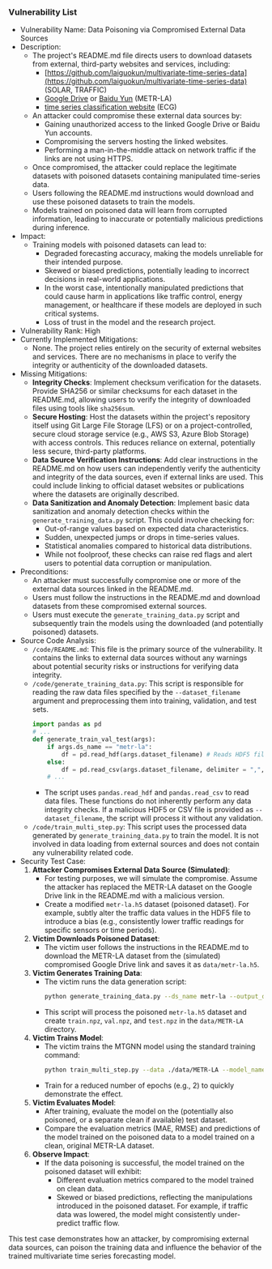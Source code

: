 ### Vulnerability List

- Vulnerability Name: Data Poisoning via Compromised External Data Sources
- Description:
    - The project's README.md file directs users to download datasets from external, third-party websites and services, including:
        - [https://github.com/laiguokun/multivariate-time-series-data](https://github.com/laiguokun/multivariate-time-series-data) (SOLAR, TRAFFIC)
        - [Google Drive](https://drive.google.com/open?id=10FOTa6HXPqX8Pf5WRoRwcFnW9BrNZEIX) or [Baidu Yun](https://pan.baidu.com/s/14Yy9isAIZYdU__OYEQGa_g) (METR-LA)
        - [time series classification website](http://www.timeseriesclassification.com/description.php?Dataset=ECG5000) (ECG)
    - An attacker could compromise these external data sources by:
        - Gaining unauthorized access to the linked Google Drive or Baidu Yun accounts.
        - Compromising the servers hosting the linked websites.
        - Performing a man-in-the-middle attack on network traffic if the links are not using HTTPS.
    - Once compromised, the attacker could replace the legitimate datasets with poisoned datasets containing manipulated time-series data.
    - Users following the README.md instructions would download and use these poisoned datasets to train the models.
    - Models trained on poisoned data will learn from corrupted information, leading to inaccurate or potentially malicious predictions during inference.
- Impact:
    - Training models with poisoned datasets can lead to:
        - Degraded forecasting accuracy, making the models unreliable for their intended purpose.
        - Skewed or biased predictions, potentially leading to incorrect decisions in real-world applications.
        - In the worst case, intentionally manipulated predictions that could cause harm in applications like traffic control, energy management, or healthcare if these models are deployed in such critical systems.
        - Loss of trust in the model and the research project.
- Vulnerability Rank: High
- Currently Implemented Mitigations:
    - None. The project relies entirely on the security of external websites and services. There are no mechanisms in place to verify the integrity or authenticity of the downloaded datasets.
- Missing Mitigations:
    - **Integrity Checks**: Implement checksum verification for the datasets. Provide SHA256 or similar checksums for each dataset in the README.md, allowing users to verify the integrity of downloaded files using tools like `sha256sum`.
    - **Secure Hosting**: Host the datasets within the project's repository itself using Git Large File Storage (LFS) or on a project-controlled, secure cloud storage service (e.g., AWS S3, Azure Blob Storage) with access controls. This reduces reliance on external, potentially less secure, third-party platforms.
    - **Data Source Verification Instructions**: Add clear instructions in the README.md on how users can independently verify the authenticity and integrity of the data sources, even if external links are used. This could include linking to official dataset websites or publications where the datasets are originally described.
    - **Data Sanitization and Anomaly Detection**: Implement basic data sanitization and anomaly detection checks within the `generate_training_data.py` script. This could involve checking for:
        - Out-of-range values based on expected data characteristics.
        - Sudden, unexpected jumps or drops in time-series values.
        - Statistical anomalies compared to historical data distributions.
        - While not foolproof, these checks can raise red flags and alert users to potential data corruption or manipulation.
- Preconditions:
    - An attacker must successfully compromise one or more of the external data sources linked in the README.md.
    - Users must follow the instructions in the README.md and download datasets from these compromised external sources.
    - Users must execute the `generate_training_data.py` script and subsequently train the models using the downloaded (and potentially poisoned) datasets.
- Source Code Analysis:
    - `/code/README.md`: This file is the primary source of the vulnerability. It contains the links to external data sources without any warnings about potential security risks or instructions for verifying data integrity.
    - `/code/generate_training_data.py`: This script is responsible for reading the raw data files specified by the `--dataset_filename` argument and preprocessing them into training, validation, and test sets.
        ```python
        import pandas as pd
        # ...
        def generate_train_val_test(args):
            if args.ds_name == "metr-la":
                df = pd.read_hdf(args.dataset_filename) # Reads HDF5 file without integrity checks
            else:
                df = pd.read_csv(args.dataset_filename, delimiter = ",", header=None) # Reads CSV file without integrity checks
            # ...
        ```
        - The script uses `pandas.read_hdf` and `pandas.read_csv` to read data files. These functions do not inherently perform any data integrity checks. If a malicious HDF5 or CSV file is provided as `--dataset_filename`, the script will process it without any validation.
    - `/code/train_multi_step.py`: This script uses the processed data generated by `generate_training_data.py` to train the model. It is not involved in data loading from external sources and does not contain any vulnerability related code.
- Security Test Case:
    1. **Attacker Compromises External Data Source (Simulated)**:
        - For testing purposes, we will simulate the compromise. Assume the attacker has replaced the METR-LA dataset on the Google Drive link in the README.md with a malicious version.
        - Create a modified `metr-la.h5` dataset (poisoned dataset). For example, subtly alter the traffic data values in the HDF5 file to introduce a bias (e.g., consistently lower traffic readings for specific sensors or time periods).
    2. **Victim Downloads Poisoned Dataset**:
        - The victim user follows the instructions in the README.md to download the METR-LA dataset from the (simulated) compromised Google Drive link and saves it as `data/metr-la.h5`.
    3. **Victim Generates Training Data**:
        - The victim runs the data generation script:
          ```bash
          python generate_training_data.py --ds_name metr-la --output_dir data/METR-LA --dataset_filename data/metr-la.h5
          ```
        - This script will process the poisoned `metr-la.h5` dataset and create `train.npz`, `val.npz`, and `test.npz` in the `data/METR-LA` directory.
    4. **Victim Trains Model**:
        - The victim trains the MTGNN model using the standard training command:
          ```bash
          python train_multi_step.py --data ./data/METR-LA --model_name mtgnn --device cuda:0 --expid 1 --epochs 2 --batch_size 64 --runs 1 --random_node_idx_split_runs 1 --lower_limit_random_node_selections 100 --upper_limit_random_node_selections 100 --step_size1 2500 --mask_remaining false
          ```
        - Train for a reduced number of epochs (e.g., 2) to quickly demonstrate the effect.
    5. **Victim Evaluates Model**:
        - After training, evaluate the model on the (potentially also poisoned, or a separate clean if available) test dataset.
        - Compare the evaluation metrics (MAE, RMSE) and predictions of the model trained on the poisoned data to a model trained on a clean, original METR-LA dataset.
    6. **Observe Impact**:
        - If the data poisoning is successful, the model trained on the poisoned dataset will exhibit:
            - Different evaluation metrics compared to the model trained on clean data.
            - Skewed or biased predictions, reflecting the manipulations introduced in the poisoned dataset. For example, if traffic data was lowered, the model might consistently under-predict traffic flow.

This test case demonstrates how an attacker, by compromising external data sources, can poison the training data and influence the behavior of the trained multivariate time series forecasting model.